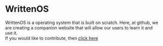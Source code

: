 <h1>WrittenOS</h1>
WrittenOS is a operating system that is built on scratch. Here, at github, we are creating a companion website that will allow our users to learn it and use it.
<br>
If you would like to contribute,  then <a href="https://scratch.mit.edu/discuss/topic/613719/?page=1">click here</a>
